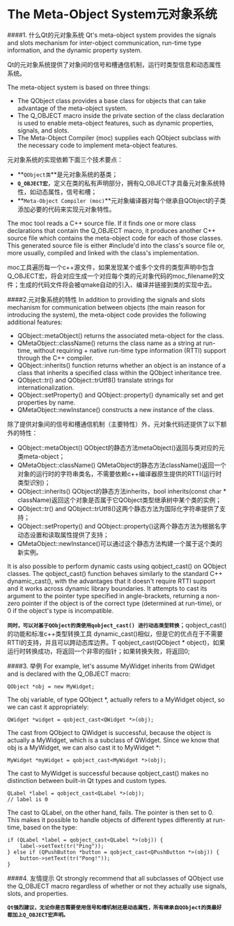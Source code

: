 The Meta-Object System元对象系统
===========================
####1. 什么Qt的元对象系统
Qt's meta-object system provides the signals and slots mechanism for inter-object communication, run-time type information, and the dynamic property system.

Qt的元对象系统提供了对象间的信号和槽通信机制，运行时类型信息和动态属性系统。

The meta-object system is based on three things:

+ The QObject class provides a base class for objects that can take advantage of the meta-object system.
+ The Q_OBJECT macro inside the private section of the class declaration is used to enable meta-object features, such as dynamic properties, signals, and slots.
+ The Meta-Object Compiler (moc) supplies each QObject subclass with the necessary code to implement meta-object features.

元对象系统的实现依赖下面三个技术要点：

+ **`QObject类`**是元对象系统的基类；
+ **`Q_OBJECT宏`**，定义在类的私有声明部分，拥有Q_OBJECT才具备元对象系统特性，如动态属性，信号和槽；
+ **`Meta-Object Compiler (moc)`**元对象编译器对每个继承自QObject的子类添加必要的代码来实现元对象特性。

The moc tool reads a C++ source file. If it finds one or more class declarations that contain the Q_OBJECT macro, it produces another C++ source file which contains the meta-object code for each of those classes. This generated source file is either #include'd into the class's source file or, more usually, compiled and linked with the class's implementation.

moc工具遍历每一个c++源文件，如果发现某个或多个文件的类型声明中包含Q_OBJECT宏，将会对应生成一个对应每个类的元对象代码的moc_filename的文件；生成的代码文件将会被qmake自动的引入、编译并链接到类的实现中去。


####2.元对象系统的特性
In addition to providing the signals and slots mechanism for communication between objects (the main reason for introducing the system), the meta-object code provides the following additional features:

+ QObject::metaObject() returns the associated meta-object for the class.
+ QMetaObject::className() returns the class name as a string at run-time, without requiring + native run-time type information (RTTI) support through the C++ compiler.
+ QObject::inherits() function returns whether an object is an instance of a class that inherits a specified class within the QObject inheritance tree.
+ QObject::tr() and QObject::trUtf8() translate strings for internationalization.
+ QObject::setProperty() and QObject::property() dynamically set and get properties by name.
+ QMetaObject::newInstance() constructs a new instance of the class.

除了提供对象间的信号和槽通信机制（主要特性）外，元对象代码还提供了以下额外的特性：
+ QObject::metaObject() QObject的静态方法metaObject()返回与类对应的元类meta-object；
+ QMetaObject::className() QMetaObject的静态方法className()返回一个对象的运行时的字符串类名，不需要依赖c++编译器原生提供的RTTI(运行时类型识别)；
+  QObject::inherits() QObject的静态方法inherits，​bool inherits(const char * className)返回这个对象是否属于它QObject类型继承树中某个类的实例；
+   QObject::tr() and QObject::trUtf8()这两个静态方法为国际化字符串提供了支持；
+  QObject::setProperty() and QObject::property()这两个静态方法为根据名字动态设置和读取属性提供了支持；
+  QMetaObject::newInstance()可以通过这个静态方法构建一个属于这个类的新实例。


It is also possible to perform dynamic casts using qobject_cast() on QObject classes. The qobject_cast() function behaves similarly to the standard C++ dynamic_cast(), with the advantages that it doesn't require RTTI support and it works across dynamic library boundaries. It attempts to cast its argument to the pointer type specified in angle-brackets, returning a non-zero pointer if the object is of the correct type (determined at run-time), or 0 if the object's type is incompatible.

**`同时，可以对基于QObject的类使用qobject_cast() 进行动态类型转换`**；qobject_cast()的功能和标准c++类型转换工具 dynamic_cast()相似，但是它的优点在于不需要RTTI的支持，并且可以跨动态库边界。T qobject_cast(QObject * object)，如果运行时转换成功，将返回一个非零的指针；如果转换失败，将返回0;

####3. 举例
For example, let's assume MyWidget inherits from QWidget and is declared with the Q_OBJECT macro:

    QObject *obj = new MyWidget;
The obj variable, of type QObject *, actually refers to a MyWidget object, so we can cast it appropriately:

    QWidget *widget = qobject_cast<QWidget *>(obj);
The cast from QObject to QWidget is successful, because the object is actually a MyWidget, which is a subclass of QWidget. Since we know that obj is a MyWidget, we can also cast it to MyWidget *:

    MyWidget *myWidget = qobject_cast<MyWidget *>(obj);
The cast to MyWidget is successful because qobject_cast() makes no distinction between built-in Qt types and custom types.

    QLabel *label = qobject_cast<QLabel *>(obj);
    // label is 0
The cast to QLabel, on the other hand, fails. The pointer is then set to 0. This makes it possible to handle objects of different types differently at run-time, based on the type:

    if (QLabel *label = qobject_cast<QLabel *>(obj)) {
        label->setText(tr("Ping"));
    } else if (QPushButton *button = qobject_cast<QPushButton *>(obj)) {
        button->setText(tr("Pong!"));
    }

####4. 友情提示
Qt strongly recommend that all subclasses of QObject use the Q_OBJECT macro regardless of whether or not they actually use signals, slots, and properties.

**`Qt强烈建议，无论你是否需要使用信号和槽机制还是动态属性，所有继承自QObject的类最好都加上Q_OBJECT宏声明。`**